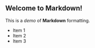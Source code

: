 ## Welcome to Markdown!

This is a *demo* of **Markdown** formatting.

- Item 1
- Item 2
- Item 3


